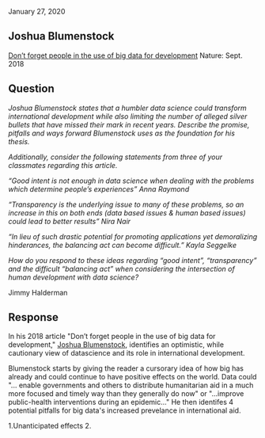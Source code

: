 January 27, 2020
## Joshua Blumenstock
[Don’t forget people in the use of big data for development](https://www.nature.com/magazine-assets/d41586-018-06215-5/d41586-018-06215-5.pdf) Nature: Sept. 2018

## Question
*Joshua Blumenstock states that a humbler data science could transform international development while also limiting the number of alleged silver bullets that have missed their mark in recent years. Describe the promise, pitfalls and ways forward Blumenstock uses as the foundation for his thesis.*

*Additionally, consider the following statements from three of your classmates regarding this article.*

*“Good intent is not enough in data science when dealing with the problems which determine people’s experiences” Anna Raymond*

*“Transparency is the underlying issue to many of these problems, so an increase in this on both ends (data based issues & human based issues) could lead to better results” Nira Nair*

*“In lieu of such drastic potential for promoting applications yet demoralizing hinderances, the balancing act can become difficult.” Kayla Seggelke*

*How do you respond to these ideas regarding “good intent”, “transparency” and the difficult “balancing act” when considering the intersection of human development with data science?*


Jimmy Halderman

## Response


In his 2018 article "Don’t forget people in the use of big data for development," [Joshua Blumenstock](http://www.jblumenstock.com), identifies an optimistic, while cautionary view of datascience and its role in international development.

Blumenstock starts by giving the reader a cursorary idea of how big has already and could continue to have positive effects on the world. Data could "... enable governments and others to distribute humanitarian aid in a much more focused and timely way than they generally do now" or "...improve public-health interventions during an epidemic..." He then identifes 4 potential pitfalls for big data's increased prevelance in international aid.  

1.Unanticipated effects
2.
